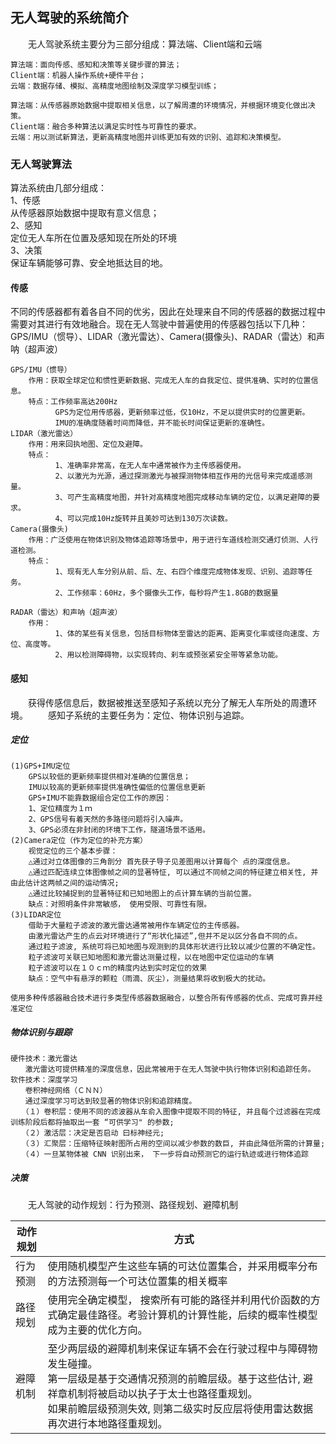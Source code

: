 ## 无人驾驶的系统简介
　　无人驾驶系统主要分为三部分组成：算法端、Client端和云端
```
算法端：面向传感、感知和决策等关键步骤的算法；
Client端：机器人操作系统+硬件平台；
云端：数据存储、模拟、高精度地图绘制及深度学习模型训练；
```
```
算法端：从传感器原始数据中提取相关信息，以了解周遭的环境情况，并根据环境变化做出决策。
Client端：融合多种算法以满足实时性与可靠性的要求。
云端：用以测试新算法，更新高精度地图并训练更加有效的识别、追踪和决策模型。
```

### 无人驾驶算法
算法系统由几部分组成：</br>
1、传感</br>
从传感器原始数据中提取有意义信息；</br>
2、感知</br>
定位无人车所在位置及感知现在所处的环境</br>
3、决策</br>
保证车辆能够可靠、安全地抵达目的地。</br>

#### 传感</br>
不同的传感器都有着各自不同的优劣，因此在处理来自不同的传感器的数据过程中需要对其进行有效地融合。现在无人驾驶中普遍使用的传感器包括以下几种：GPS/IMU（惯导）、LIDAR（激光雷达）、Camera(摄像头)、RADAR（雷达）和声呐（超声波）</br>
```
GPS/IMU（惯导）
    作用：获取全球定位和惯性更新数据、完成无人车的自我定位、提供准确、实时的位置信息。
    特点：工作频率高达200Hz
          GPS为定位用传感器，更新频率过低，仅10Hz，不足以提供实时的位置更新。
          IMU的准确度随着时间而降低，并不能长时间保证更新的准确性。
LIDAR（激光雷达）
    作用：用来回执地图、定位及避障。
    特点：
          1、准确率非常高，在无人车中通常被作为主传感器使用。
          2、以激光为光源，通过探测激光与被探测物体相互作用的光信号来完成遥感测量。
          3、可产生高精度地图，并针对高精度地图完成移动车辆的定位，以满足避障的要求。
          4、可以完成10Hz旋转并且美妙可达到130万次读数。
Camera(摄像头)
    作用：广泛使用在物体识别及物体追踪等场景中，用于进行车道线检测交通灯侦测、人行道检测。
    特点：
          1、现有无人车分别从前、后、左、右四个维度完成物体发现、识别、追踪等任务。
          2、工作频率：60Hz，多个摄像头工作，每秒将产生1.8GB的数据量

RADAR（雷达）和声呐（超声波）
    作用：
          1、体的某些有关信息，包括目标物体至雷达的距离、距离变化率或径向速度、方位、高度等。
　　　　　　2、用以检测障碍物，以实现转向、刹车或预张紧安全带等紧急功能。

```

#### 感知
&#8195;&#8195;获得传感信息后，数据被推送至感知子系统以充分了解无人车所处的周遭环境。
&#8195;&#8195;感知子系统的主要任务为：定位、物体识别与追踪。

##### 定位

```
(1)GPS+IMU定位
    GPS以较低的更新频率提供相对准确的位置信息；
    IMU以较高的更新频率提供准确性偏低的位置信息更新
    GPS+IMU不能靠数据组合定位工作的原因：
    1、定位精度为１ｍ
    2、GPS信号有着天然的多路径问题将引入噪声。
    3、GPS必须在非封闭的环境下工作，隧道场景不适用。
(2)Camera定位（作为定位的补充方案）
    视觉定位的三个基本步骤：
    △通过对立体图像的三角剖分 首先获子导子见差图用以计算每个 点的深度信息。
    △通过匹配连续立体图像帧之间的显著特怔, 可以通过不同帧之间的特征建立相关性, 并由此估计这两帧之间的运动情况;
    △通过比较捕捉到的显著特征和已知地图上的点计算车辆的当前位置。
    缺点：对照明条件非常敏感， 使用受限、可靠性有限。
(3)LIDAR定位
    借助于大量粒子滤波的激光雷达通常被用作车辆定位的主传感器。
    由激光雷达产生的点云对环境进行了“形状化描述”,但并不足以区分各自不同的点。
    通过粒子滤波, 系统可将已知地图与观测到的具体形状进行比较以减少位置的不确定性。
    粒子滤波可关联已知地图和激光雷达测量过程，以在地图中定位运动的车辆
    粒子滤波可以在１０ｃｍ的精度内达到实时定位的效果
    缺点：空气中有悬浮的颗粒（雨滴、灰尘），测量结果将收到极大的扰动。

使用多种传感器融合技术进行多类型传感器数据融合，以整合所有传感器的优点、完成可靠并经准定位
```

##### 物体识别与跟踪
```
硬件技术：激光雷达
　　激光雷达可提供精准的深度信息，因此常被用于在无人驾驶中执行物体识别和追踪任务。
软件技术：深度学习
　　卷积神经网络（ＣＮＮ）
　　通过深度学习可达到较显著的物体识别和追踪精度。
　　（１）卷积层：使用不同的滤波器从车俞入图像中提取不同的特征, 并且每个过滤器在完成训练阶段后都将抽取出一套 “可供学习" 的参数;
　　（２）激活层：决定是否启动 曰标神经元;
　　（３）汇聚层：压缩特征映射图所占用的空间以减少参数的数巨, 并由此降低所需的计算量;
　　（４）一旦某物体被 CNN 识别出来， 下一步将自动预测它的运行轨迹或进行物体追踪
```
##### 决策
&#8195;&#8195;无人驾驶的动作规划：行为预测、路径规划、避障机制

|动作规划|方式|
|---|---|
|行为预测|使用随机模型产生这些车辆的可达位置集合，并采用概率分布的方法预测每一个可达位置集的相关概率|
|路径规划|使用完全确定模型， 搜索所有可能的路径并利用代价函数的方式确定最佳路径。考验计算机的计算性能，后续的概率性模型成为主要的优化方向。|
|避障机制|至少两层级的避障机制来保证车辆不会在行驶过程中与障碍物发生碰撞。</br>第一层级是基于交通情况预测的前瞻层级。基于这些估计, 避祥章机制将被启动以执子于太士也路径重规划。 </br>如果前瞻层级预测失效, 则第二级实时反应层将使用雷达数据再次进行本地路径重规划。|



　　　　
　
　　　　
